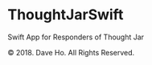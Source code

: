 # ThoughtJarSwift
Swift App for Responders of Thought Jar

&copy; 2018. Dave Ho. All Rights Reserved.

